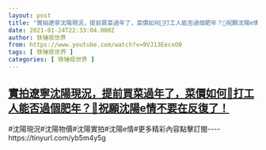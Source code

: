 ```yaml
---
layout: post
title: "實拍遼寧沈陽現況，提前買菜過年了，菜價如何🍄打工人能否過個肥年？🙏祝願沈陽e情不要在反復了！"
date: 2021-01-24T22:33:04.000Z
author: 铁锤观世界
from: https://www.youtube.com/watch?v=9VJ13EecxO0
tags: [ 铁锤观世界 ]
categories: [ 铁锤观世界 ]
---
```

<!--1611527584000-->
[實拍遼寧沈陽現況，提前買菜過年了，菜價如何🍄打工人能否過個肥年？🙏祝願沈陽e情不要在反復了！](https://www.youtube.com/watch?v=9VJ13EecxO0)
------

<div>
#沈陽現況#沈陽物價#沈陽實拍#沈陽e情#更多精彩內容點擊訂閱----https://tinyurl.com/yb5m4y5g
</div>
